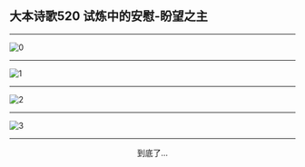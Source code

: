 
## 大本诗歌520 试炼中的安慰-盼望之主
        
<div id="aplayer0"></div>

---

<img alt="0" data-original="/data/d0520/0.png">

---

<img alt="1" data-original="/data/d0520/1.png">

---

<img alt="2" data-original="/data/d0520/2.png">

---

<img alt="3" data-original="/data/d0520/3.png">

---

<p style="text-align: center">到底了...</p>

<script src="/js/dist-view.js"></script>

<script>
MAIN.id = 'd0520';
        
const ap0 = new APlayer({
    container: document.getElementById('aplayer0'),
    volume: 1,
    loop: 'none',
    preload: 'none',
    audio: [{
        name: '大本诗歌520.mp3',
        artist: '大本诗歌',
        url: 'https://res.wx.qq.com/voice/getvoice?mediaid=MzI0NTk3MDM5M18yMjQ3NDk0MDA0',
        cover: '/favicon'
    }]
});
</script>
